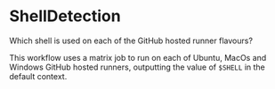 # ShellDetection

Which shell is used on each of the GitHub hosted runner flavours?

This workflow uses a matrix job to run on each of Ubuntu, MacOs and Windows GitHub hosted runners, outputting the value of `$SHELL` in the default context.

